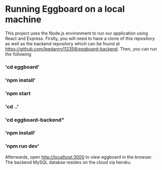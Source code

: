 # Running Eggboard on a local machine

This project uses the Node.js environment to run our application using React and Express. Firstly, you will need to have a clone of this repository as well as the backend repository which can be found at https://github.com/leedanny112358/eggboard-backend. Then, you can run the following

### 'cd eggboard'

### 'npm install'

### 'npm start

### 'cd ..'

### 'cd eggboard-backend"

### 'npm install'

### 'npm run dev'

Afterwards, open [http://localhost:3000](http://localhost:3000) to view eggboard in the browser. The backend MySQL databse resides on the cloud via heroku.
